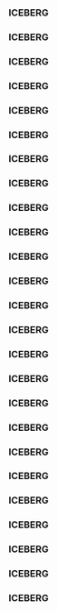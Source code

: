 ### ICEBERG   
### ICEBERG   
### ICEBERG   
### ICEBERG   
### ICEBERG   
### ICEBERG   
### ICEBERG   
### ICEBERG   
### ICEBERG   
### ICEBERG   
### ICEBERG   
### ICEBERG   
### ICEBERG   
### ICEBERG   
### ICEBERG   
### ICEBERG   
### ICEBERG   
### ICEBERG   
### ICEBERG   
### ICEBERG   
### ICEBERG   
### ICEBERG   
### ICEBERG   
### ICEBERG   
### ICEBERG